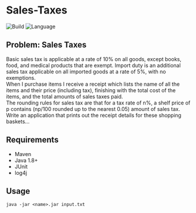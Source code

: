 # Sales-Taxes

![Build](https://travis-ci.org/jjcomi1989/Sales-Taxes.svg?branch=master)  ![Language](https://img.shields.io/badge/language-java-blue.svg)

## Problem: Sales Taxes

Basic sales tax is applicable at a rate of 10% on all goods, except books, food, and medical products that are exempt. Import duty is an additional sales tax applicable on all imported goods at a rate of 5%, with no exemptions.  
When I purchase items I receive a receipt which lists the name of all the items and their price (including tax), finishing with the total cost of the items, and the total amounts of sales taxes paid.  
The rounding rules for sales tax are that for a tax rate of n%, a shelf price of p contains (np/100 rounded up to the nearest 0.05) amount of sales tax.  
Write an application that prints out the receipt details for these shopping baskets...  

## Requirements

* Maven 
* Java 1.8+
* JUnit
* log4j

## Usage

`java -jar <name>.jar input.txt`

